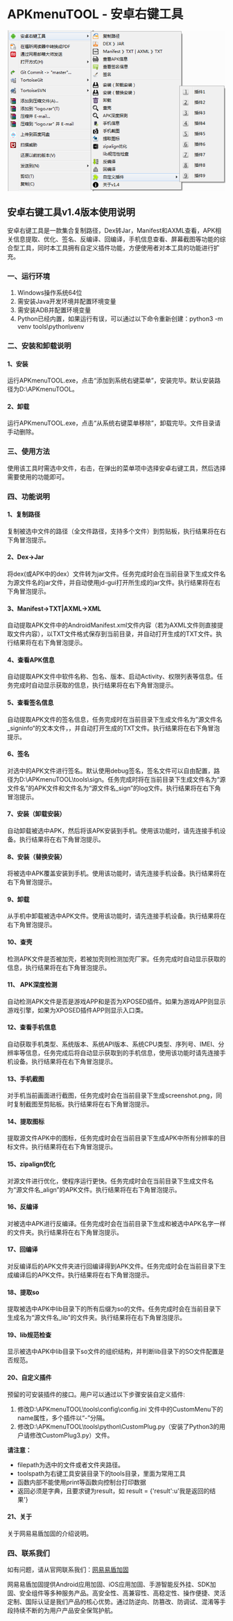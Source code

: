 # APKmenuTOOL - 安卓右键工具

![](./screenshot.png)


## **安卓右键工具v1.4版本使用说明**
安卓右键工具是一款集合复制路径，Dex转Jar，Manifest和AXML查看，APK相关信息提取、优化、签名、反编译、回编译，手机信息查看、屏幕截图等功能的综合型工具，同时本工具拥有自定义插件功能，方便使用者对本工具的功能进行扩充。



### 一、运行环境
1. Windows操作系统64位
2. 需安装Java开发环境并配置环境变量
3. 需安装ADB并配置环境变量
4. Python已经内置，如果运行有误，可以通过以下命令重新创建：python3 -m venv tools\python\venv

### 二、安装和卸载说明
#### 1、安装
运行APKmenuTOOL.exe，点击“添加到系统右键菜单”，安装完毕。默认安装路径为D:\APKmenuTOOL。

#### 2、卸载
运行APKmenuTOOL.exe，点击“从系统右键菜单移除”，卸载完毕。文件目录请手动删除。

### 三、使用方法
使用该工具时需选中文件，右击，在弹出的菜单项中选择安卓右键工具，然后选择需要使用的功能即可。


### 四、功能说明

#### 1、复制路径
复制被选中文件的路径（全文件路径，支持多个文件）到剪贴板，执行结果将在右下角冒泡提示。

#### 2、Dex->Jar
将dex(或APK中的dex）文件转为jar文件。任务完成时会在当前目录下生成文件名为源文件名的jar文件，并自动使用jd-gui打开所生成的jar文件。执行结果将在右下角冒泡提示。

#### 3、Manifest->TXT|AXML->XML
自动提取APK文件中的AndroidManifest.xml文件内容（若为AXML文件则直接提取文件内容），以TXT文件格式保存到当前目录，并自动打开生成的TXT文件。执行结果将在右下角冒泡提示。

#### 4、查看APK信息
自动提取APK文件中软件名称、包名、版本、启动Activity、权限列表等信息。任务完成时自动显示获取的信息，执行结果将在右下角冒泡提示。
  
#### 5、查看签名信息
自动提取APK文件的签名信息，任务完成时在当前目录下生成文件名为”源文件名_signinfo“的文本文件，，并自动打开生成的TXT文件。执行结果将在右下角冒泡提示。
  
#### 6、签名
对选中的APK文件进行签名。默认使用debug签名，签名文件可以自由配置，路径为D:\APKmenuTOOL\tools\sign。任务完成时将在当前目录下生成文件名为“源文件名”的APK文件和文件名为“源文件名_sign”的log文件。执行结果将在右下角冒泡提示。

#### 7、安装（卸载安装）
自动卸载被选中APK，然后将该APK安装到手机。使用该功能时，请先连接手机设备。执行结果将在右下角冒泡提示。

#### 8、安装（替换安装）
将被选中APK覆盖安装到手机。使用该功能时，请先连接手机设备。执行结果将在右下角冒泡提示。

#### 9、卸载
从手机中卸载被选中APK文件。使用该功能时，请先连接手机设备。执行结果将在右下角冒泡提示。

#### 10、查壳
检测APK文件是否被加壳，若被加壳则检测加壳厂家。任务完成时自动显示获取的信息，执行结果将在右下角冒泡提示。

#### 11、 APK深度检测
自动检测APK文件是否是游戏APP和是否为XPOSED插件。如果为游戏APP则显示游戏引擎，如果为XPOSED插件APP则显示入口类。

#### 12、查看手机信息
自动获取手机类型、系统版本、系统API版本、系统CPU类型、序列号、IMEI、分辨率等信息，任务完成后将自动显示获取到的手机信息，使用该功能时请先连接手机设备。执行结果将在右下角冒泡提示。

#### 13、手机截图
对手机当前画面进行截图，任务完成时会在当前目录下生成screenshot.png，同时复制截图至剪贴板。执行结果将在右下角冒泡提示。
  
#### 14、提取图标
提取源文件APK中的图标，任务完成时会在当前目录下生成APK中所有分辨率的目标文件。执行结果将在右下角冒泡提示。
  
#### 15、zipalign优化
对源文件进行优化，使程序运行更快。任务完成时会在当前目录下生成文件名为“源文件名_align”的APK文件。执行结果将在右下角冒泡提示。

#### 16、反编译
对被选中APK进行反编译。任务完成时会在当前目录下生成和被选中APK名字一样的文件夹。执行结果将在右下角冒泡提示。

#### 17、回编译
对反编译后的APK文件夹进行回编译得到APK文件。任务完成时会在当前目录下生成编译后的APK文件。执行结果将在右下角冒泡提示。

#### 18、提取so
提取被选中APK中lib目录下的所有后缀为so的文件。任务完成时会在当前目录下生成名为“源文件名_lib”的文件夹。执行结果将在右下角冒泡提示。

#### 19、lib规范检查
显示被选中APK中lib目录下so文件的组织结构，并判断lib目录下的SO文件配置是否规范。

#### 20、自定义插件
预留的可安装插件的接口。用户可以通过以下步骤安装自定义插件:
  
1. 修改D:\APKmenuTOOL\tools\config\config.ini 文件中的CustomMenu下的name属性，多个插件以“-”分隔。
2. 修改D:\APKmenuTOOL\tools\python\CustomPlug.py（安装了Python3的用户请修改CustomPlug3.py）文件。
  
**请注意：**
 - filepath为选中的文件或者文件夹路径。 
 - toolspath为右键工具安装目录下的tools目录，里面为常用工具
 - 函数内部不能使用print等函数向控制台打印数据
 - 返回必须是字典，且要求键为result，如 result = {'result':u'我是返回的结果'}

#### 21、关于
关于网易易盾加固的介绍说明。
  
### 四、联系我们
如有问题，请从官网联系我们：[网易易盾加固](http://dun.163.com/product/app-protect)

网易易盾加固提供Android应用加固、iOS应用加固、手游智能反外挂、SDK加固、安全组件等多种服务产品。高安全性、高兼容性、高稳定性、操作便捷、灵活定制、国际认证是我们产品的核心优势。通过防逆向、防篡改、防调试、混淆等手段持续不断的为用户产品安全保驾护航。
